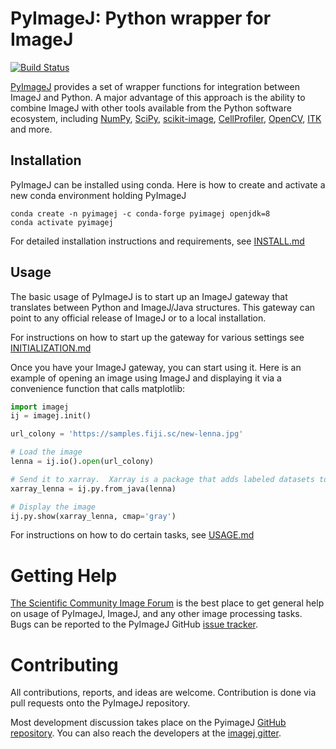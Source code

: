 # PyImageJ: Python wrapper for ImageJ
[![Build Status](https://travis-ci.org/imagej/pyimagej.svg?branch=master)](https://travis-ci.org/imagej/pyimagej)

[PyImageJ](https://github.com/imagej/pyimagej) provides a set of
wrapper functions for integration between ImageJ and Python.
A major advantage of this approach is the ability to combine ImageJ with other tools 
available from the Python software ecosystem, including [NumPy](https://www.numpy.org/), 
[SciPy](https://www.scipy.org/), [scikit-image](https://scikit-image.org/), 
[CellProfiler](https://cellprofiler.org/), [OpenCV](https://opencv.org/), 
[ITK](https://itk.org/) and more.

## Installation
PyImageJ can be installed using conda.  Here is how to create and activate a new conda environment holding PyImageJ

```
conda create -n pyimagej -c conda-forge pyimagej openjdk=8
conda activate pyimagej
```

For detailed installation instructions and requirements, see [INSTALL.md](doc/INSTALL.md)

## Usage
The basic usage of PyImageJ is to start up an ImageJ gateway that translates between Python and ImageJ/Java structures.
This gateway can point to any official release of ImageJ or to a local installation.  

For instructions on how to start up the gateway for various settings see 
[INITIALIZATION.md](doc/INITIALIZATION.md)

Once you have your ImageJ gateway, you can start using it. Here is an example of opening an image using ImageJ and 
displaying it via a convenience function that calls matplotlib:

```python
import imagej
ij = imagej.init()

url_colony = 'https://samples.fiji.sc/new-lenna.jpg' 

# Load the image
lenna = ij.io().open(url_colony)

# Send it to xarray.  Xarray is a package that adds labeled datasets to numpy (http://xarray.pydata.org/en/stable/)
xarray_lenna = ij.py.from_java(lenna)

# Display the image
ij.py.show(xarray_lenna, cmap='gray')
```

For instructions on how to do certain tasks, see [USAGE.md](doc/USAGE.md)


# Getting Help 
[The Scientific Community Image Forum](https://forum.image.sc) is the best place to get general help on usage of PyImageJ,
ImageJ, and any other image processing tasks.  Bugs can be reported to the PyImageJ GitHub 
[issue tracker](issues).

# Contributing
All contributions, reports, and ideas are welcome.  Contribution is done via pull requests onto the PyImageJ repository.

Most development discussion takes place on the PyimageJ [GitHub repository](https://github.com/imagej/pyimagej).
You can also reach the developers at the
[imagej gitter](https://gitter.im/imagej/imagej).




